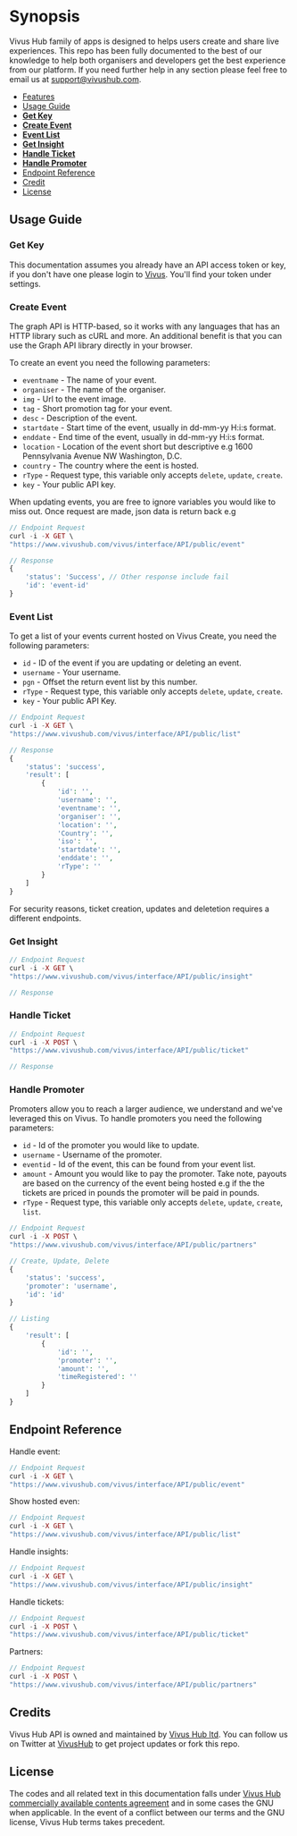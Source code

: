 # Synopsis
Vivus Hub family of apps is designed to helps users create and share live experiences. This repo has been fully documented to the best of our knowledge to help both organisers and developers get the best experience from our platform. If you need further help in any section please feel free to email us at support@vivushub.com.

- [Features](#features)
- [Usage Guide](#usage-guide)
 - [**Get Key**](#get-key)
 - [**Create Event**](#create-event)
 - [**Event List**](#event-list)
 - [**Get Insight**](#get-insight)
 - [**Handle Ticket**](#handle-ticket)
 - [**Handle Promoter**](#handle-promoter)
- [Endpoint Reference](#endpoint-reference) 
- [Credit](#credit)
- [License](#license)

## Usage Guide
### Get Key
This documentation assumes you already have an API access token or key, if you don't have one please login to [Vivus](https://www.vivushub.com/vivus/interface/settings?ref=github). You'll find your token under settings.


### Create Event
The graph API is HTTP-based, so it works with any languages that has an HTTP library such as cURL and more. An additional benefit is that you can use the Graph API library directly in your browser. 

To create an event you need the following parameters:
* `eventname` - The name of your event.
* `organiser` - The name of the organiser.
* `img` - Url to the event image.
* `tag` - Short promotion tag for your event.
* `desc` - Description of the event.
* `startdate` - Start time of the event, usually in dd-mm-yy H:i:s format.
* `enddate` - End time of the event, usually in dd-mm-yy H:i:s format.
* `location` - Location of the event short but descriptive e.g 1600 Pennsylvania Avenue NW Washington, D.C.
* `country` - The country where the eent is hosted.
* `rType` -  Request type, this variable only accepts `delete`, `update`, `create`.
* `key` - Your public API key.

When updating events, you are free to ignore variables you would like to miss out. Once request are made, json data is return back e.g 


```php 
// Endpoint Request
curl -i -X GET \
"https://www.vivushub.com/vivus/interface/API/public/event"

// Response 
{
    'status': 'Success', // Other response include fail
    'id': 'event-id'
}
```

### Event List
To get a list of your events current hosted on Vivus Create, you need the following parameters:
* `id` - ID of the event if you are updating or deleting an event.
* `username` - Your username.
* `pgn` - Offset the return event list by this number.
* `rType` -  Request type, this variable only accepts `delete`, `update`, `create`.
* `key` - Your public API Key.
```php
// Endpoint Request
curl -i -X GET \
"https://www.vivushub.com/vivus/interface/API/public/list"

// Response 
{
    'status': 'success',
    'result': [
        {
            'id': '',
            'username': '',
            'eventname': '',
            'organiser': '',
            'location': '',
            'Country': '',
            'iso': '',
            'startdate': '',
            'enddate': '',
            'rType': ''
        }
    ]
}
```
For security reasons, ticket creation, updates and deletetion requires a different endpoints. 
### Get Insight
```php 
// Endpoint Request
curl -i -X GET \
"https://www.vivushub.com/vivus/interface/API/public/insight"

// Response 
```

### Handle Ticket
```php 
// Endpoint Request
curl -i -X POST \
"https://www.vivushub.com/vivus/interface/API/public/ticket"

// Response 
```

### Handle Promoter
Promoters allow you to reach a larger audience, we understand and we've leveraged this on Vivus. To handle promoters you need the following parameters: 
* `id` - Id of the promoter you would like to update.
* `username` - Username of the promoter.
* `eventid` - Id of the event, this can be found from your event list.
* `amount` - Amount you would like to pay the promoter. Take note, payouts are based on the currency of the event being hosted e.g if the the tickets are priced in pounds the promoter will be paid in pounds.
* `rType` - Request type, this variable only accepts `delete`, `update`, `create`, `list`.

```php 
// Endpoint Request
curl -i -X POST \
"https://www.vivushub.com/vivus/interface/API/public/partners"

// Create, Update, Delete
{
    'status': 'success',
    'promoter': 'username',
    'id': 'id'
}

// Listing
{
    'result': [
        {
            'id': '',
            'promoter': '',
            'amount': '',
            'timeRegistered': ''
        }
    ]
}
```
## Endpoint Reference
Handle event:
```php 
// Endpoint Request
curl -i -X GET \
"https://www.vivushub.com/vivus/interface/API/public/event"
```
Show hosted even:
```php
// Endpoint Request
curl -i -X GET \
"https://www.vivushub.com/vivus/interface/API/public/list"
```
Handle insights:
```php 
// Endpoint Request
curl -i -X GET \
"https://www.vivushub.com/vivus/interface/API/public/insight"
```
Handle tickets:
```php 
// Endpoint Request
curl -i -X POST \
"https://www.vivushub.com/vivus/interface/API/public/ticket"
```
Partners: 
```php 
// Endpoint Request
curl -i -X POST \
"https://www.vivushub.com/vivus/interface/API/public/partners"
```
## Credits
Vivus Hub API is owned and maintained by [Vivus Hub ltd](https://www.vivushub.com/vivus/?ref=github&adFor=events). You can follow us on Twitter at [VivusHub](https://www.twitter.com/vivushub) to get project updates or fork this repo.

## License
The codes and all related text in this documentation falls under [Vivus Hub commercially available contents agreement](https://www.vivushub.com/vivus/interface/terms) and in some cases the GNU when applicable. In the event of a conflict between our terms and the GNU license, Vivus Hub terms takes precedent.
